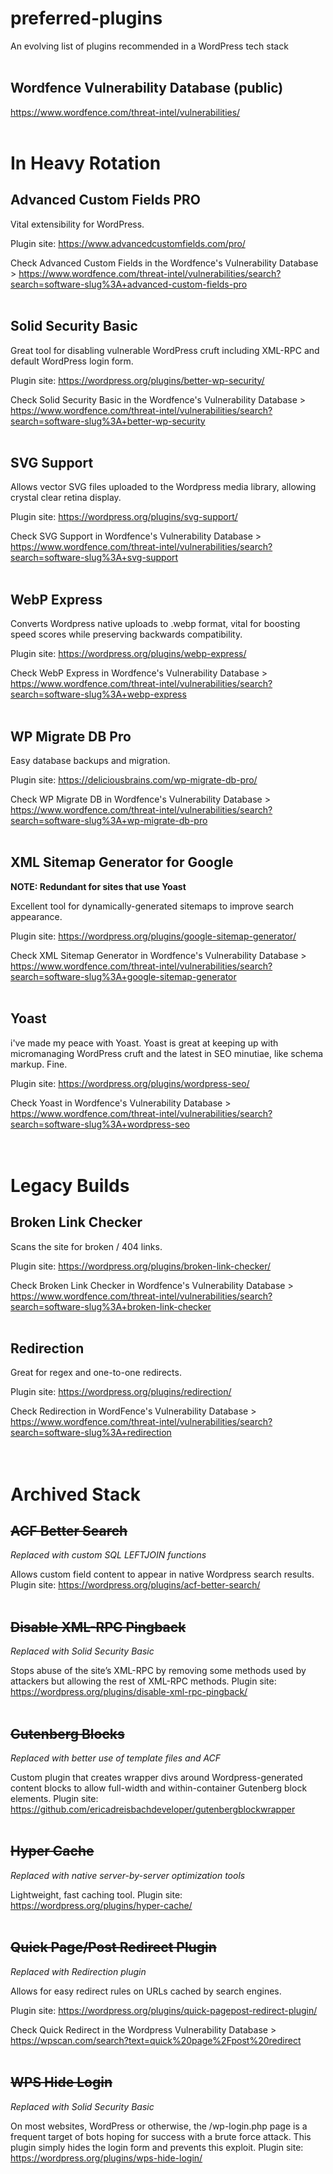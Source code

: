 # preferred-plugins 
An evolving list of plugins recommended in a WordPress tech stack 
<br><br>

## Wordfence Vulnerability Database (public)
<a href="https://www.wordfence.com/threat-intel/vulnerabilities/" target="_blank" rel="noopener nofollow">https://www.wordfence.com/threat-intel/vulnerabilities/</a>
<br><br>


# In Heavy Rotation

## Advanced Custom Fields PRO
Vital extensibility for WordPress. 

Plugin site: <a href="https://www.advancedcustomfields.com/pro/" target="_blank" rel="nofollow noopener">https://www.advancedcustomfields.com/pro/</a>

Check Advanced Custom Fields in the Wordfence's Vulnerability Database > <a href="https://www.wordfence.com/threat-intel/vulnerabilities/search?search=software-slug%3A+advanced-custom-fields-pro" target="_blank" rel="nofollow noopener">https://www.wordfence.com/threat-intel/vulnerabilities/search?search=software-slug%3A+advanced-custom-fields-pro</a>
<br><br>


## Solid Security Basic
Great tool for disabling vulnerable WordPress cruft including XML-RPC and default WordPress login form. 

Plugin site: <a href="https://wordpress.org/plugins/better-wp-security/" target="_blank" rel="nofollow noopener">https://wordpress.org/plugins/better-wp-security/</a>

Check Solid Security Basic in the Wordfence's Vulnerability Database > <a href="https://www.wordfence.com/threat-intel/vulnerabilities/search?search=software-slug%3A+better-wp-security" target="_blank" rel="nofollow noopener">https://www.wordfence.com/threat-intel/vulnerabilities/search?search=software-slug%3A+better-wp-security</a>
<br><br>


## SVG Support
Allows vector SVG files uploaded to the Wordpress media library, allowing crystal clear retina display.

Plugin site: <a href="https://wordpress.org/plugins/svg-support/" target="_blank" rel="nofollow noopener">https://wordpress.org/plugins/svg-support/</a>

Check SVG Support in Wordfence's Vulnerability Database > <a href="https://www.wordfence.com/threat-intel/vulnerabilities/search?search=software-slug%3A+svg-support" target="_blank" rel="nofollow noopener">https://www.wordfence.com/threat-intel/vulnerabilities/search?search=software-slug%3A+svg-support</a>
<br><br>


## WebP Express
Converts Wordpress native uploads to .webp format, vital for boosting speed scores while preserving backwards compatibility. 

Plugin site: <a href="https://wordpress.org/plugins/webp-express/" target="_blank" rel="nofollow noopener">https://wordpress.org/plugins/webp-express/</a>

Check WebP Express in Wordfence's Vulnerability Database > <a href="https://www.wordfence.com/threat-intel/vulnerabilities/search?search=software-slug%3A+webp-express" target="_blank" rel="nofollow noopener">https://www.wordfence.com/threat-intel/vulnerabilities/search?search=software-slug%3A+webp-express</a>
<br><br>


## WP Migrate DB Pro
Easy database backups and migration.

Plugin site: <a href="https://deliciousbrains.com/wp-migrate-db-pro/" target="_blank" rel="nofollow noopener">https://deliciousbrains.com/wp-migrate-db-pro/</a>

Check WP Migrate DB in Wordfence's Vulnerability Database > <a href="https://www.wordfence.com/threat-intel/vulnerabilities/search?search=software-slug%3A+wp-migrate-db-pro " target="_blank" rel="nofollow noopener">https://www.wordfence.com/threat-intel/vulnerabilities/search?search=software-slug%3A+wp-migrate-db-pro</a>
<br><br>


## XML Sitemap Generator for Google
**NOTE: Redundant for sites that use Yoast** 

Excellent tool for dynamically-generated sitemaps to improve search appearance. 

Plugin site: <a href="https://wordpress.org/plugins/google-sitemap-generator/" target="_blank" rel="nofollow noopener">https://wordpress.org/plugins/google-sitemap-generator/</a>

Check XML Sitemap Generator in Wordfence's Vulnerability Database > <a href="https://www.wordfence.com/threat-intel/vulnerabilities/search?search=software-slug%3A+google-sitemap-generator " target="_blank" rel="nofollow noopener">https://www.wordfence.com/threat-intel/vulnerabilities/search?search=software-slug%3A+google-sitemap-generator</a>
<br><br>


## Yoast 
i've made my peace with Yoast. Yoast is great at keeping up with micromanaging WordPress cruft and the latest in SEO minutiae, like schema markup. Fine. 

Plugin site: <a href="https://wordpress.org/plugins/wordpress-seo/" target="_blank" rel="nofollow noopener">https://wordpress.org/plugins/wordpress-seo/</a>

Check Yoast in Wordfence's Vulnerability Database > <a href="https://www.wordfence.com/threat-intel/vulnerabilities/search?search=software-slug%3A+wordpress-seo" target="_blank" rel="nofollow noopener">https://www.wordfence.com/threat-intel/vulnerabilities/search?search=software-slug%3A+wordpress-seo</a>
<br><br><br>


# Legacy Builds  

## Broken Link Checker
Scans the site for broken / 404 links. 

Plugin site: <a href="https://wordpress.org/plugins/broken-link-checker/" target="_blank" rel="nofollow noopener">https://wordpress.org/plugins/broken-link-checker/</a>

Check Broken Link Checker in Wordfence's Vulnerability Database > <a href="https://www.wordfence.com/threat-intel/vulnerabilities/search?search=software-slug%3A+broken-link-checker" target="_blank" rel="nofollow noopener">https://www.wordfence.com/threat-intel/vulnerabilities/search?search=software-slug%3A+broken-link-checker</a>
<br><br>


## Redirection 
Great for regex and one-to-one redirects. 

Plugin site: <a href="https://wordpress.org/plugins/redirection/" taret="_blank" rel="nofollow noopener">https://wordpress.org/plugins/redirection/</a>

Check Redirection in WordFence's Vulnerability Database > <a href="https://www.wordfence.com/threat-intel/vulnerabilities/search?search=software-slug%3A+redirection" target="_blank" rel="nofollow noopener">https://www.wordfence.com/threat-intel/vulnerabilities/search?search=software-slug%3A+redirection</a>
<br><br><br>


# Archived Stack 

## <del>ACF Better Search</del>
*Replaced with custom SQL LEFTJOIN functions*

Allows custom field content to appear in native Wordpress search results. Plugin site: https://wordpress.org/plugins/acf-better-search/
<br><br>


## <del>Disable XML-RPC Pingback</del>
*Replaced with Solid Security Basic* 

Stops abuse of the site’s XML-RPC by removing some methods used by attackers but allowing the rest of XML-RPC methods. Plugin site: https://wordpress.org/plugins/disable-xml-rpc-pingback/
<br><br>


## <del>Gutenberg Blocks</del>
*Replaced with better use of template files and ACF*

Custom plugin that creates wrapper divs around Wordpress-generated content blocks to allow full-width and within-container Gutenberg block elements. Plugin site: https://github.com/ericadreisbachdeveloper/gutenbergblockwrapper
<br><br>


## <del>Hyper Cache</del>
*Replaced with native server-by-server optimization tools*

Lightweight, fast caching tool. Plugin site: https://wordpress.org/plugins/hyper-cache/ 
<br><br>


## <del>Quick Page/Post Redirect Plugin</del>
*Replaced with Redirection plugin* 

Allows for easy redirect rules on URLs cached by search engines.

Plugin site: https://wordpress.org/plugins/quick-pagepost-redirect-plugin/

Check Quick Redirect in the Wordpress Vulnerability Database > https://wpscan.com/search?text=quick%20page%2Fpost%20redirect
<br><br>


## <del>WPS Hide Login</del>
*Replaced with Solid Security Basic* 

On most websites, WordPress or otherwise, the /wp-login.php page is a frequent target of bots hoping for success with a brute force attack. This plugin simply hides the login form and prevents this exploit. Plugin site: https://wordpress.org/plugins/wps-hide-login/
